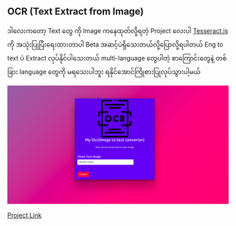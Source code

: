 ## OCR (Text Extract from Image)


ဒါလေးကတော့ Text တွေ ကို Image ကနေထုတ်လို့ရတဲ့ 
Project လေးပါ [Tesseract.js](https://tesseract.projectnaptha.com/)
ကို အသုံးပြုပြီးရေးထားတာပါ Beta အဆင့်ပဲရှိသေးတယ်လို့ပြောလို့ရပါတယ် Eng to text ပဲ Extract 
လုပ်နိုင်ပါသေးတယ် multi-language တွေပါတဲ့ စာကြောင်းတွေနဲ့ တစ်ခြား language တွေကို မရသေးပါဘူး
ရနိုင်အောင်ကြိုစားပြုလုပ်သွားပါ့မယ် 

![previewImage](./Screenshot%20from%202022-01-05%2000-20-47.png)

[Project Link](https://kaungwintshein.github.io/OCR)